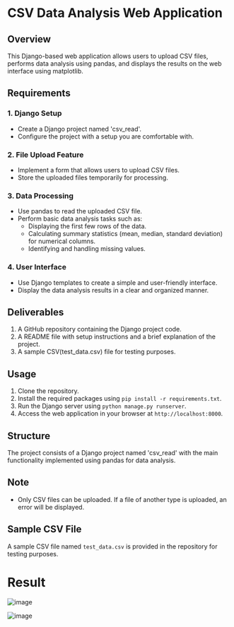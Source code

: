 # CSV Data Analysis Web Application

## Overview
This Django-based web application allows users to upload CSV files, performs data analysis using pandas, and displays the results on the web interface using matplotlib.

## Requirements
### 1. Django Setup
- Create a Django project named 'csv_read'.
- Configure the project with a setup you are comfortable with.

### 2. File Upload Feature
- Implement a form that allows users to upload CSV files.
- Store the uploaded files temporarily for processing.

### 3. Data Processing
- Use pandas to read the uploaded CSV file.
- Perform basic data analysis tasks such as:
  - Displaying the first few rows of the data.
  - Calculating summary statistics (mean, median, standard deviation) for numerical columns.
  - Identifying and handling missing values.

### 4. User Interface
- Use Django templates to create a simple and user-friendly interface.
- Display the data analysis results in a clear and organized manner.

## Deliverables
1. A GitHub repository containing the Django project code.
2. A README file with setup instructions and a brief explanation of the project.
3. A sample CSV(test_data.csv) file for testing purposes.

## Usage
1. Clone the repository.
2. Install the required packages using `pip install -r requirements.txt`.
3. Run the Django server using `python manage.py runserver`.
4. Access the web application in your browser at `http://localhost:8000`.

## Structure
The project consists of a Django project named 'csv_read' with the main functionality implemented using pandas for data analysis.

## Note
- Only CSV files can be uploaded. If a file of another type is uploaded, an error will be displayed.

## Sample CSV File
A sample CSV file named `test_data.csv` is provided in the repository for testing purposes.

# Result

![image](https://github.com/SourabGarg/django-csv-read/assets/112079423/af0c0fa4-b371-4400-98a1-59dbdd671ba2)

![image](https://github.com/SourabGarg/django-csv-read/assets/112079423/8ebd6469-5ecf-4312-8788-d2f4e72776cc)


